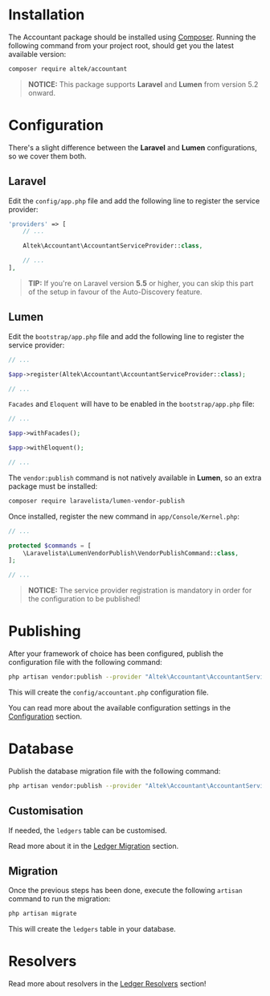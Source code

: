 # Installation
The Accountant package should be installed using [Composer](http://getcomposer.org/doc/00-intro.md).
Running the following command from your project root, should get you the latest available version:

```sh
composer require altek/accountant
```

> **NOTICE:** This package supports **Laravel** and **Lumen** from version 5.2 onward.

# Configuration
There's a slight difference between the **Laravel** and **Lumen** configurations, so we cover them both.

## Laravel
Edit the `config/app.php` file and add the following line to register the service provider:

```php
'providers' => [
    // ...

    Altek\Accountant\AccountantServiceProvider::class,

    // ...
],
```

> **TIP:** If you're on Laravel version **5.5** or higher, you can skip this part of the setup in favour of the Auto-Discovery feature.

## Lumen
Edit the `bootstrap/app.php` file and add the following line to register the service provider:

```php
// ...

$app->register(Altek\Accountant\AccountantServiceProvider::class);

// ...
```

`Facades` and `Eloquent` will have to be enabled in the `bootstrap/app.php` file:

```php
// ...

$app->withFacades();

$app->withEloquent();

// ...
```

The `vendor:publish` command is not natively available in **Lumen**, so an extra package must be installed:

```sh
composer require laravelista/lumen-vendor-publish
```

Once installed, register the new command in `app/Console/Kernel.php`:

```php
// ...

protected $commands = [
    \Laravelista\LumenVendorPublish\VendorPublishCommand::class,
];

// ...
```

> **NOTICE:** The service provider registration is mandatory in order for the configuration to be published!

# Publishing
After your framework of choice has been configured, publish the configuration file with the following command:

```sh
php artisan vendor:publish --provider "Altek\Accountant\AccountantServiceProvider" --tag="config"
```

This will create the `config/accountant.php` configuration file.

You can read more about the available configuration settings in the [Configuration](configuration.md) section.

# Database
Publish the database migration file with the following command:

```sh
php artisan vendor:publish --provider "Altek\Accountant\AccountantServiceProvider" --tag="migrations"
```
 
## Customisation
If needed, the `ledgers` table can be customised.

Read more about it in the [Ledger Migration](ledger-migration.md) section.

## Migration
Once the previous steps has been done, execute the following `artisan` command to run the migration:

```sh
php artisan migrate
```

This will create the `ledgers` table in your database.

# Resolvers
Read more about resolvers in the [Ledger Resolvers](ledger-resolvers.md) section!
